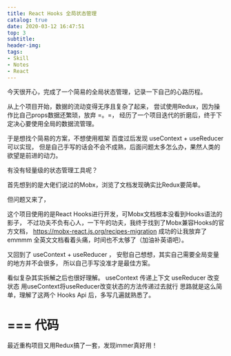 ```yaml
---
title: React Hooks 全局状态管理
catalog: true
date: 2020-03-12 16:47:51
top: 3
subtitle:
header-img:
tags:
- Skill
- Notes
- React
---
```

今天很开心，完成了一个简易的全局状态管理，记录一下自己的心路历程。

从上个项目开始，数据的流动变得无序且复杂了起来，
尝试使用Redux，因为操作比自己props数据还繁琐，放弃 =。=，
经历了一个项目迭代的折磨后，终于下定决心要使用全局的数据流管理。

于是想找个简易的方案，不想使用框架
百度过后发现 useContext + useReducer 可以实现，
但是自己手写的话会不会不成熟，后面问题太多怎么办，果然人类的欲望是前进的动力。

有没有轻量级的状态管理工具呢？

首先想到的是大佬们说过的Mobx，浏览了文档发现确实比Redux要简单。

但问题又来了，

这个项目使用的是React Hooks进行开发，可Mobx文档根本没看到Hooks语法的影子，
不过功夫不负有心人，一下午的功夫，我终于找到了Mobx兼容Hooks的官方文档，
https://mobx-react.js.org/recipes-migration
成功的让我放弃了emmmm
全英文文档看着头痛，时间也不太够了（加油补英语吧）。

又回到了 useContext + useReducer ，
安慰自己想想，其实自己需要全局变量的地方并不会很多，
所以自己手写没准才是最佳方案。

看似复杂其实拆解之后也很好理解。
useContext 传递上下文
useReducer 改变状态
用useContext将useReducer改变状态的方法传递过去就行
思路就是这么简单，理解了这两个 Hooks Api 后，多写几遍就熟悉了。

===
代码
===

最近重构项目又用Redux搞了一套，发现immer真好用！




